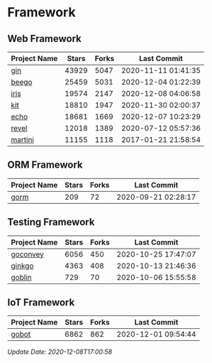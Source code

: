 # Framework

## Web Framework
| Project Name | Stars | Forks | Last Commit |
| ------------ | ----- | ----- | ----------- |
| [gin](https://github.com/gin-gonic/gin) | 43929 | 5047 | 2020-11-11 01:41:35 |
| [beego](https://github.com/astaxie/beego) | 25459 | 5031 | 2020-12-04 01:22:39 |
| [iris](https://github.com/kataras/iris) | 19574 | 2147 | 2020-12-08 04:06:58 |
| [kit](https://github.com/go-kit/kit) | 18810 | 1947 | 2020-11-30 02:00:37 |
| [echo](https://github.com/labstack/echo) | 18681 | 1669 | 2020-12-07 10:23:29 |
| [revel](https://github.com/revel/revel) | 12018 | 1389 | 2020-07-12 05:57:36 |
| [martini](https://github.com/go-martini/martini) | 11155 | 1118 | 2017-01-21 21:58:54 |

## ORM Framework
| Project Name | Stars | Forks | Last Commit |
| ------------ | ----- | ----- | ----------- |
| [gorm](https://github.com/jinzhu/gorm) | 209 | 72 | 2020-09-21 02:28:17 |

## Testing Framework
| Project Name | Stars | Forks | Last Commit |
| ------------ | ----- | ----- | ----------- |
| [goconvey](https://github.com/smartystreets/goconvey) | 6056 | 450 | 2020-10-25 17:47:07 |
| [ginkgo](https://github.com/onsi/ginkgo) | 4363 | 408 | 2020-10-13 21:46:36 |
| [goblin](https://github.com/franela/goblin) | 729 | 70 | 2020-10-06 15:55:58 |

## IoT Framework
| Project Name | Stars | Forks | Last Commit |
| ------------ | ----- | ----- | ----------- |
| [gobot](https://github.com/hybridgroup/gobot) | 6862 | 862 | 2020-12-01 09:54:44 |

*Update Date: 2020-12-08T17:00:58*